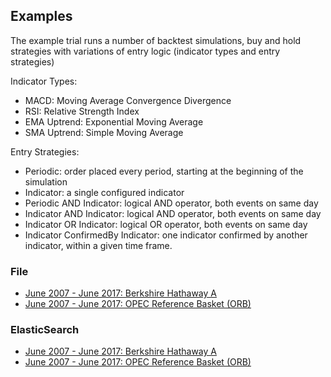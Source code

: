 ## Examples
The example trial runs a number of backtest simulations, buy and hold strategies with variations of entry logic (indicator types and entry strategies)

Indicator Types:
- MACD: Moving Average Convergence Divergence
- RSI: Relative Strength Index
- EMA Uptrend: Exponential Moving Average
- SMA Uptrend: Simple Moving Average

Entry Strategies:
- Periodic: order placed every period, starting at the beginning of the simulation
- Indicator: a single configured indicator
- Periodic AND Indicator: logical AND operator, both events on same day
- Indicator AND Indicator: logical AND operator, both events on same day
- Indicator OR Indicator: logical OR operator, both events on same day
- Indicator ConfirmedBy Indicator: one indicator confirmed by another indicator, within a given time frame.

### File
- [June 2007 - June 2017: Berkshire Hathaway A](file/06_2007-06_2017-brk_a.md)
- [June 2007 - June 2017: OPEC Reference Basket (ORB)](file/06_2007-06_2017-orb.md)

### ElasticSearch
- [June 2007 - June 2017: Berkshire Hathaway A](es/06_2007-06_2017-brk_a.md)
- [June 2007 - June 2017: OPEC Reference Basket (ORB)](es/06_2007-06_2017-orb.md)

